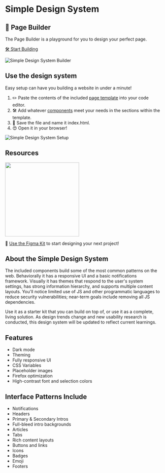 # Simple Design System

##  🧰 Page Builder
The Page Builder is a playground for you to design your perfect page. 

<a href="https://simpledesignsystem.io" target="_blank">🛠 Start Building</a>

![Simple Design System Builder](https://raw.githubusercontent.com/glenn-sorrentino/design-system/main/assets/examples/builder.gif)

## Use the design system

Easy setup can have you building a website in under a minute! 

1. ✏️  Paste the contents of the included <a href="https://raw.githubusercontent.com/glenn-sorrentino/design-system/main/components/page-template/html/page-template.html" target="_blank">page template</a> into your code editor.
2. 🛠  Add whatever <a href="https://github.com/glenn-sorrentino/design-system/blob/main/components" target="_blank">components</a> meet your needs in the sections within the template.
3. 💾  Save the file and name it index.html.
4. 😍  Open it in your browser!

![Simple Design System Setup](https://raw.githubusercontent.com/glenn-sorrentino/design-system/main/assets/examples/design-system-setup.gif)

## Resources

<img src="https://raw.githubusercontent.com/glenn-sorrentino/design-system/944af663611d47a315f800ba41899fb3e5947952/assets/logos/figma.svg" width="240px">
<p>🎨 <a href="https://www.figma.com/file/NAqQuqB1mt4Oix3Sdyhr4L/Simple-Design-System-Kit?node-id=5%3A2923" target="_blank">Use the Figma Kit</a> to start designing your next project! </p>

## About the Simple Design System
    
The included components build some of the most common patterns on the web. Behaviorally it has a responsive UI and a basic notifications framework. Visually it has themes that respond to the user's system settings, has strong information hierarchy, and supports multiple content layouts. You'll notice limited use of JS and other programmatic languages to reduce security vulnerabilities; near-term goals include removing all JS dependencies.

Use it as a starter kit that you can build on top of, or use it as a complete, living solution. As design trends change and new usability research is conducted, this design system will be updated to reflect current learnings.

## Features

- Dark mode
- Theming 
- Fully responsive UI
- CSS Variables
- Placeholder images
- Firefox optimization
- High-contrast font and selection colors

## Interface Patterns Include

- Notifications
- Headers
- Primary & Secondary Intros
- Full-bleed intro backgrounds
- Articles
- Tabs
- Rich content layouts
- Buttons and links
- Icons
- Badges
- Emoji
- Footers
